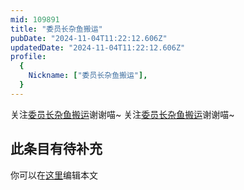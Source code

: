 ```yaml
---
mid: 109891
title: "委员长杂鱼搬运"
pubDate: "2024-11-04T11:22:12.606Z"
updatedDate: "2024-11-04T11:22:12.606Z"
profile:
  {
    Nickname: ["委员长杂鱼搬运"],
  }
---
```


关注[委员长杂鱼搬运](https://space.bilibili.com/109891)谢谢喵~ 关注[委员长杂鱼搬运](https://space.bilibili.com/109891)谢谢喵~

## 此条目有待补充
你可以在[这里](https://github.com/Yuhanawa/VTuber.ICU-Content/edit/master/v/委员长杂鱼搬运/index.md)编辑本文
